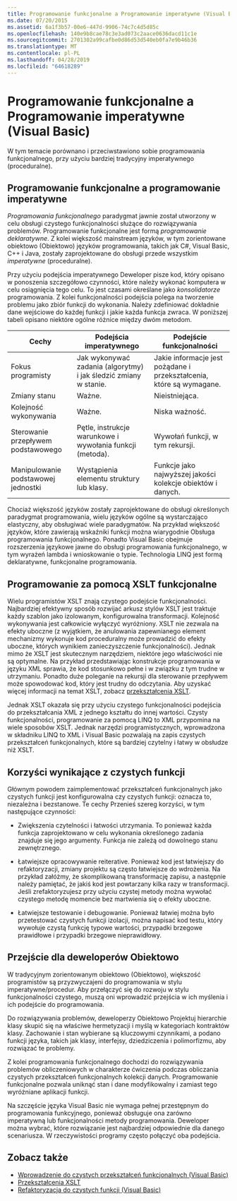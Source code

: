 ```yaml
---
title: Programowanie funkcjonalne a Programowanie imperatywne (Visual Basic)
ms.date: 07/20/2015
ms.assetid: 6a1f3b57-00e6-447d-9906-74c7c4d5d85c
ms.openlocfilehash: 140e9b8cae78c3e3ad073c2aace0636dacd11c1e
ms.sourcegitcommit: 2701302a99cafbe0d86d53d540eb0fa7e9b46b36
ms.translationtype: MT
ms.contentlocale: pl-PL
ms.lasthandoff: 04/28/2019
ms.locfileid: "64618289"
---
```

# <a name="functional-programming-vs-imperative-programming-visual-basic"></a>Programowanie funkcjonalne a Programowanie imperatywne (Visual Basic)
W tym temacie porównano i przeciwstawiono sobie programowania funkcjonalnego, przy użyciu bardziej tradycyjny imperatywnego (proceduralne).  
  
## <a name="functional-programming-vs-imperative-programming"></a>Programowanie funkcjonalne a programowanie imperatywne  
 *Programowania funkcjonalnego* paradygmat jawnie został utworzony w celu obsługi czystego funkcjonalności służące do rozwiązywania problemów. Programowanie funkcjonalne jest formą *programowanie deklaratywne*. Z kolei większość mainstream języków, w tym zorientowane obiektowo (Obiektowo) języków programowania, takich jak C#, Visual Basic, C++ i Java, zostały zaprojektowane do obsługi przede wszystkim *imperatywne* (proceduralne).  
  
 Przy użyciu podejścia imperatywnego Deweloper pisze kod, który opisano w ponoszenia szczegółowo czynności, które należy wykonać komputera w celu osiągnięcia tego celu. To jest czasami określane jako *konsolidatorze* programowania. Z kolei funkcjonalności podejścia polega na tworzenie problemu jako zbiór funkcji do wykonania. Należy zdefiniować dokładnie dane wejściowe do każdej funkcji i jakie każda funkcja zwraca. W poniższej tabeli opisano niektóre ogólne różnice między dwóm metodom.  
  
|Cechy|Podejścia imperatywnego|Podejście funkcjonalności|  
|--------------------|-------------------------|-------------------------|  
|Fokus programisty|Jak wykonywać zadania (algorytmy) i jak śledzić zmiany w stanie.|Jakie informacje jest pożądane i przekształcenia, które są wymagane.|  
|Zmiany stanu|Ważne.|Nieistniejąca.|  
|Kolejność wykonywania|Ważne.|Niska ważność.|  
|Sterowanie przepływem podstawowego|Pętle, instrukcje warunkowe i wywołania funkcji (metoda).|Wywołań funkcji, w tym rekursji.|  
|Manipulowanie podstawowej jednostki|Wystąpienia elementu struktury lub klasy.|Funkcje jako najwyższej jakości kolekcje obiektów i danych.|  
  
 Chociaż większość języków zostały zaprojektowane do obsługi określonych paradygmat programowania, wielu języków ogólne są wystarczająco elastyczny, aby obsługiwać wiele paradygmatów. Na przykład większość języków, które zawierają wskaźniki funkcji można wiarygodnie Obsługa programowania funkcjonalnego. Ponadto Visual Basic obejmuje rozszerzenia językowe jawne do obsługi programowania funkcjonalnego, w tym wyrażeń lambda i wnioskowanie o typie. Technologia LINQ jest formą deklaratywne, funkcjonalne programowania.  
  
## <a name="functional-programming-using-xslt"></a>Programowanie za pomocą XSLT funkcjonalne  
 Wielu programistów XSLT znają czystego podejście funkcjonalności. Najbardziej efektywny sposób rozwijać arkusz stylów XSLT jest traktuje każdy szablon jako izolowanym, konfigurowalna transformacji. Kolejność wykonywania jest całkowicie wyłączyć wyróżniony. XSLT nie zezwala na efekty uboczne (z wyjątkiem, że anulowania zapewnianego element mechanizmy wykonuje kod proceduralny może prowadzić do efekty uboczne, których wynikiem zanieczyszczenie funkcjonalności). Jednak mimo że XSLT jest skutecznym narzędziem, niektóre jego właściwości nie są optymalne. Na przykład przedstawiając konstrukcje programowania w języku XML sprawia, że kod stosunkowo pełne i w związku z tym trudne w utrzymaniu. Ponadto duże poleganie na rekursji dla sterowanie przepływem może spowodować kod, który jest trudny do odczytania. Aby uzyskać więcej informacji na temat XSLT, zobacz [przekształcenia XSLT](../../../../standard/data/xml/xslt-transformations.md).  
  
 Jednak XSLT okazała się przy użyciu czystego funkcjonalności podejścia do przekształcania XML z jednego kształtu do innej wartości. Czysty funkcjonalności, programowanie za pomocą LINQ to XML przypomina na wiele sposobów XSLT. Jednak narzędzi programistycznych, wprowadzona w składniku LINQ to XML i Visual Basic pozwalają na zapis czystych przekształceń funkcjonalnych, które są bardziej czytelny i łatwy w obsłudze niż XSLT.  
  
## <a name="advantages-of-pure-functions"></a>Korzyści wynikające z czystych funkcji  
 Głównym powodem zaimplementować przekształceń funkcjonalnych jako czystych funkcji jest konfigurowalna czy czystych funkcji: oznacza to, niezależna i bezstanowe. Te cechy Przenieś szereg korzyści, w tym następujące czynności:  
  
- Zwiększenia czytelności i łatwości utrzymania. To ponieważ każda funkcja zaprojektowano w celu wykonania określonego zadania znajduje się jego argumenty. Funkcja nie zależą od dowolnego stanu zewnętrznego.  
  
- Łatwiejsze opracowywanie reiterative. Ponieważ kod jest łatwiejszy do refaktoryzacji, zmiany projektu są często łatwiejsze do wdrożenia. Na przykład załóżmy, że skomplikowaną transformację zapisu, a następnie należy pamiętać, że jakiś kod jest powtarzany kilka razy w transformacji. Jeśli zrefaktoryzujesz przy użyciu czystej metody można wywołać czystego metodę momencie bez martwienia się o efekty uboczne.  
  
- Łatwiejsze testowanie i debugowanie. Ponieważ łatwiej można było przetestować czystych funkcji izolacji, można napisać kod testu, który wywołuje czystą funkcję typowe wartości, przypadki brzegowe prawidłowe i przypadki brzegowe nieprawidłowy.  
  
## <a name="transitioning-for-oop-developers"></a>Przejście dla deweloperów Obiektowo  
 W tradycyjnym zorientowanym obiektowo (Obiektowo), większość programistów są przyzwyczajeni do programowania w stylu imperatywne/procedur. Aby przełączyć się do rozwoju w stylu funkcjonalności czystego, muszą oni wprowadzić przejścia w ich myślenia i ich podejście do programowania.  
  
 Do rozwiązywania problemów, deweloperzy Obiektowo Projektuj hierarchie klasy skupić się na właściwe hermetyzacji i myślą w kategoriach kontraktów klasy. Zachowanie i stan wybierane są kluczowymi czynnikami, a podano funkcji języka, takich jak klasy, interfejsy, dziedziczenia i polimorfizmu, aby rozwiązać te problemy.  
  
 Z kolei programowania funkcjonalnego dochodzi do rozwiązywania problemów obliczeniowych w charakterze ćwiczenia podczas obliczania czystych przekształceń funkcjonalnych kolekcji danych. Programowanie funkcjonalne pozwala uniknąć stan i dane modyfikowalny i zamiast tego wyróżniane aplikacji funkcji.  
  
 Na szczęście języka Visual Basic nie wymaga pełnej przestępnym do programowania funkcyjnego, ponieważ obsługuje ona zarówno imperatywną lub funkcjonalności metody programowania. Deweloper można wybrać, które rozwiązanie jest najbardziej odpowiednie dla danego scenariusza. W rzeczywistości programy często połączyć oba podejścia.  
  
## <a name="see-also"></a>Zobacz także

- [Wprowadzenie do czystych przekształceń funkcjonalnych (Visual Basic)](../../../../visual-basic/programming-guide/concepts/linq/introduction-to-pure-functional-transformations.md)
- [Przekształcenia XSLT](../../../../standard/data/xml/xslt-transformations.md)
- [Refaktoryzacja do czystych funkcji (Visual Basic)](../../../../visual-basic/programming-guide/concepts/linq/refactoring-into-pure-functions.md)
